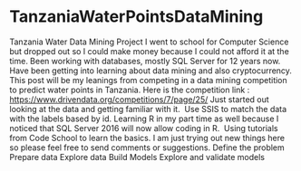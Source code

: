 # TanzaniaWaterPointsDataMining

Tanzania Water Data Mining Project
I went to school for Computer Science but dropped out so I could make money because I could not afford it at the time. Been working with databases, mostly SQL Server for 12 years now. Have been getting into learning about data mining and also cryptocurrency. This post will be my leanings from competing in a data mining competition to predict water points in Tanzania.
Here is the competition link : https://www.drivendata.org/competitions/7/page/25/
Just started out looking at the data and getting familiar with it. 
Use SSIS to match the data with the labels based by id.
Learning R in my part time as well because I noticed that SQL Server 2016 will now allow coding in R. 
Using tutorials from Code School to learn the basics.
I am just trying out new things here so please feel free to send comments or suggestions.
Define the problem
Prepare data
Explore data
Build Models
Explore and validate models
